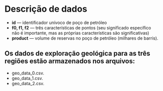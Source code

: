 # Descrição de dados  

* **id** — identificador unívoco de poço de petróleo
* **f0, f1, f2** — três características de pontos (seu significado específico não é importante, mas as próprias características são significativas)
* **product** — volume de reservas no poço de petróleo (milhares de barris).  

## Os dados de exploração geológica para as três regiões estão armazenados nos arquivos:

* geo_data_0.csv.
* geo_data_1.csv.
* geo_data_2.csv.